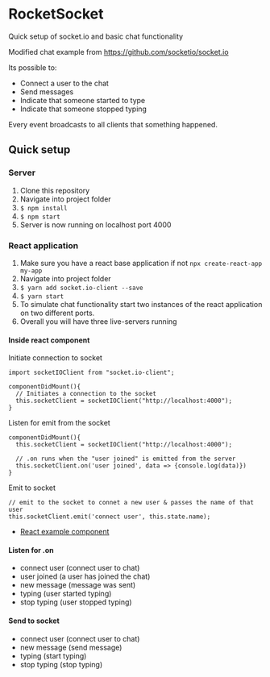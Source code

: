 # RocketSocket
Quick setup of socket.io and basic chat functionality

Modified chat example from https://github.com/socketio/socket.io

Its possible to:
* Connect a user to the chat
* Send messages
* Indicate that someone started to type
* Indicate that someone stopped typing

Every event broadcasts to all clients that something happened.

## Quick setup

### Server

1. Clone this repository
1. Navigate into project folder
1. ```$ npm install```
1. ```$ npm start```
1. Server is now running on localhost port 4000

### React application

1. Make sure you have a react base application if not ```npx create-react-app my-app```
1. Navigate into project folder
1. ```$ yarn add socket.io-client --save```
1. ```$ yarn start```
1. To simulate chat functionality start two instances of the react application on two different ports. 
1. Overall you will have three live-servers running

#### Inside react component

Initiate connection to socket
```
import socketIOClient from "socket.io-client";

componentDidMount(){
  // Initiates a connection to the socket
  this.socketClient = socketIOClient("http://localhost:4000");
}
```

Listen for emit from the socket
```
componentDidMount(){
  this.socketClient = socketIOClient("http://localhost:4000");

  // .on runs when the "user joined" is emitted from the server
  this.socketClient.on('user joined', data => {console.log(data)})
}
```

Emit to socket
```
// emit to the socket to connet a new user & passes the name of that user
this.socketClient.emit('connect user', this.state.name);
```

* [React example component](/examples)

#### Listen for .on
* connect user (connect user to chat)
* user joined (a user has joined the chat)
* new message (message was sent)
* typing (user started typing)
* stop typing (user stopped typing)


#### Send to socket
* connect user (connect user to chat)
* new message (send message)
* typing (start typing)
* stop typing (stop typing)
